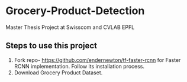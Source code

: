# Grocery-Product-Detection
Master Thesis Project at Swisscom and CVLAB EPFL

## Steps to use this project

1. Fork repo- https://github.com/endernewton/tf-faster-rcnn for Faster RCNN implementation. Follow its installation process.
2. Download Grocery Product Dataset.

